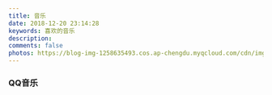 ```yaml
---
title: 音乐
date: 2018-12-20 23:14:28
keywords: 喜欢的音乐
description: 
comments: false
photos: https://blog-img-1258635493.cos.ap-chengdu.myqcloud.com/cdn/img/banner/music.jpg
---
```




### QQ音乐
<meting-js
  server="tencent"
  type="playlist"
  list-folded="false"
  id="1298711625"
  mutex="true"
  list-max-height="500px">
</meting-js>


<!-- require APlayer -->
<link rel="stylesheet" href="https://cdn.jsdelivr.net/npm/aplayer/dist/APlayer.min.css">
<script src="https://cdn.jsdelivr.net/npm/aplayer/dist/APlayer.min.js"></script>
<!-- require MetingJS -->
<script src="https://cdn.jsdelivr.net/npm/meting@2/dist/Meting.min.js"></script>